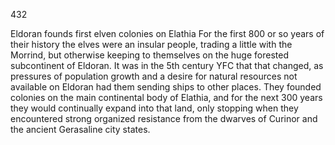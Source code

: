 432






Eldoran founds first elven colonies on Elathia
For the first 800 or so years of their history the elves were an insular people, trading a little with the Morrind, but otherwise keeping to themselves on the huge forested subcontinent of Eldoran.  It was in the 5th century YFC that that changed, as pressures of population growth and a desire for natural resources not available on Eldoran had them sending ships to other places.  They founded colonies on the main continental body of Elathia, and for the next 300 years they would continually expand into that land, only stopping when they encountered strong organized resistance from the dwarves of Curinor and the ancient Gerasaline city states.